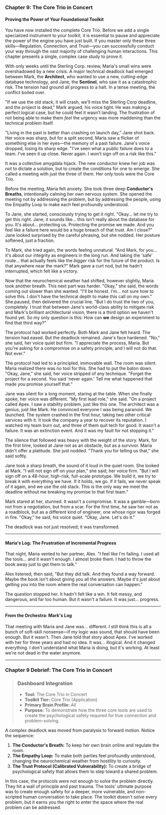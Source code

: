 ### **Chapter 9: The Core Trio in Concert**
#### Proving the Power of Your Foundational Toolkit

You have now installed the complete Core Trio. Before we add a single specialized instrument to your toolkit, it is essential to pause and appreciate the power of the engine you have just built. If you master only these three skills—Regulation, Connection, and Trust—you can successfully conduct your way through the vast majority of challenging human interactions. This chapter presents a single, complex case study to prove it.

With only weeks until the Sterling Corp. review, Maria's small wins were overshadowed by a new crisis. A major technical deadlock had emerged between Mark, the **Architect**, who wanted to use a new, cutting-edge database technology, and Jane, the **Sentinel**, who saw it as a catastrophic risk. The tension had ground all progress to a halt. In a tense meeting, the conflict boiled over.

"If we use the old stack, it will crash, we'll miss the Sterling Corp deadline, and the project is dead," Mark argued, his voice tight. He was making a perfect logical case, but he could feel it wasn't landing. The frustration of not being able to make them *feel* the urgency was more maddening than the technical problem itself.

"Living in the past is better than crashing on launch day," Jane shot back. Her voice was sharp, but for a split second, Maria saw a flicker of something else in her eyes—the memory of a past failure. Jane's voice dropped, losing its sharp edge. "I've seen what a public failure does to a team. I've seen it up close. Never again. I won't sign off on a risk like this."

It was a collective amygdala hijack. The new conductor knew her job was not to dictate a solution, but to create the conditions for one to emerge. She called a meeting with just the three of them. Her only tools were the Core Trio.

Before the meeting, Maria felt anxiety. She took three deep **Conductor's Breaths**, intentionally calming her own nervous system. She opened the meeting not by addressing the problem, but by addressing the people, using the Empathy Loop to make each feel profoundly understood.

To Jane, she started, consciously trying to get it right. "Okay... let me try to get this right. Jane, it sounds like... this isn't really about the database for you. It's about... protecting us. Protecting the promise we made. And you feel like a failure here would be a huge breach of that trust. Am I close?" Jane looked surprised by the careful phrasing, but she nodded. Her posture softened, just a fraction.

To Mark, she tried again, the words feeling unnatural. "And Mark, for you... it's about our integrity as engineers in the long run. And taking the 'safe' route... that actually feels like the *bigger* risk for the future of the product. Is that anywhere near the mark?" Mark gave a curt nod, but he hadn't interrupted, which felt like a victory.

Now that the neurochemical weather had shifted, however slightly, Maria took another breath. This next part was harder. "Okay," she said, the words coming out slower than she wanted. "I'll be honest. I'm... not sure how to solve this. I don't have the technical depth to make this call on my own." She paused, then delivered the crucial line. "But I do trust the two of you, completely. I trust that between Jane's world-class ability to mitigate risk and Mark's brilliant architectural vision, there is a third option we haven't found yet. So my only question is this: How can **we** design an experiment to find that third way?"

The protocol had worked perfectly. Both Mark and Jane felt heard. The tension had eased. But the deadlock remained. Jane's face hardened. "No," she said, her voice quiet but firm. "I appreciate the process, Maria. But you're asking for a compromise on a safety principle, and I will not do that. Not ever."

The protocol had led to a principled, immovable wall. The room was silent. Maria realized there was no tool for this. She had to put the baton down. "Okay, Jane," she said, her voice stripped of any technique. "Forget the project for a second. You said 'never again.' Tell me what happened that made you promise yourself that."

Jane was silent for a long moment, staring at the table. When she finally spoke, her voice was different. "My first lead role," she said. "On a project called Apex. I saw a stability problem, just like this one. The architect was a genius, just like Mark. He convinced everyone I was being paranoid. We launched. The system crashed in the first hour, taking two other critical services with it. It took the company a year to recover its reputation. I watched my team burn out, and three of them quit tech for good. It wasn't a failure. It was an extinction event. And it was my fault for not stopping it."

The silence that followed was heavy with the weight of the story. Mark, for the first time, looked at Jane not as an obstacle, but as a survivor. Maria didn't offer a platitude. She just nodded. "Thank you for telling us that," she said softly.

Jane took a sharp breath, the sound of it loud in the quiet room. She looked at Mark. "I will not sign off on your plan," she said, her voice firm. "But I will sign off on a 48-hour, high-risk, full-scale prototype. We build it, we try to break it with everything we have. If it holds, we go. If it fails, we never speak of it again, and we use the old stack. This is the only way we meet the deadline without me breaking my promise to that first team."

Mark stared at her, stunned. It wasn't a compromise. It was a gamble—born not from a negotiation, but from a scar. For the first time, he saw her not as a roadblock, but as a different kind of engineer, one whose rigor was forged in fire. "Okay," he said, his voice quiet. "Okay, Jane. Let's do it."

The deadlock was not just resolved; it was transformed.

---
#### **Maria's Log: The Frustration of Incremental Progress**
That night, Maria vented to her partner, Alex. "I feel like I'm failing. I used all the tools... and it wasn't enough. I almost broke them. I had to throw the book away just to get them to talk."

Alex listened, then said, "But they did talk. And they found a way forward. Maybe the book isn't about giving you all the answers. Maybe it's just about getting you into the room where the real conversation can happen."

The question stopped her. It hadn't felt like a win. It felt messy, and dangerous, and far too human. But it wasn't a failure. It was just... progress.

---
#### **From the Orchestra: Mark's Log**
That meeting with Maria and Jane was... different. I still think this is all a bunch of soft-skill nonsense—if my logic was sound, that should have been enough. But it wasn't. Then Jane told that story about Apex. I've worked with her for three years and had no idea. It was... illogical. And it changed everything. I don't understand what Maria is doing, but it's working. At least we're not dead in the water anymore.

---
### **Chapter 9 Debrief: The Core Trio in Concert**

> ### **Dashboard Integration**
>
> *   **Tool:** The Core Trio in Concert
> *   **Toolkit Tier:** Core Trio (Application)
> *   **Primary Brain Profile:** All
> *   **Purpose:** To demonstrate how the three core tools are used to create the psychological safety required for true connection and problem-solving.

A complex deadlock was moved from paralysis to forward motion. Notice the sequence:
1.  **The Conductor's Breath:** To keep her own brain online and regulate the room.
2.  **The Empathy Loop:** To make both parties feel profoundly understood, changing the neurochemical weather from hostility to curiosity.
3.  **The Trust Protocol (Calibrated Vulnerability):** To create a bridge of psychological safety that allows them to step toward a shared problem.

In this case, the protocols were not enough to solve the problem directly. They hit a wall of principle and past trauma. The tools' ultimate purpose was to create enough safety for a deeper, more vulnerable, and non-scripted human conversation to take place. The toolkit doesn't solve every problem, but it earns you the right to enter the space where the real problem can be addressed.
      